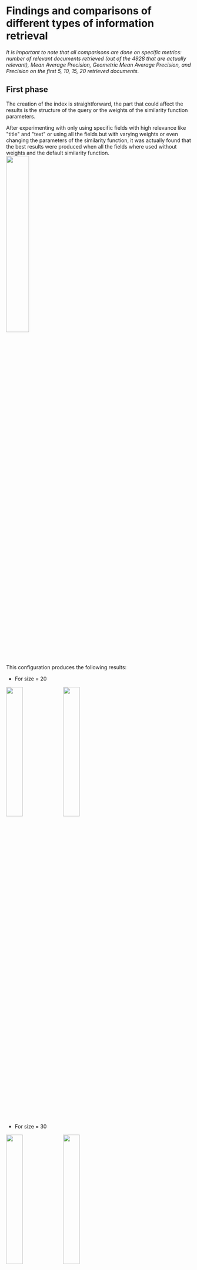 # Findings and comparisons of different types of information retrieval 
*It is important to note that all comparisons are done on specific metrics: number of relevant documents retrieved (out of the 4928 that are actually relevant), Mean Average Precision, Geometric Mean Average Precision, and Precision on the first 5, 10, 15, 20 retrieved documents.*

## First phase 
The creation of the index is straightforward, the part that could affect the results is the structure of the query or the weights of the similarity function parameters. 

After experimenting with only using specific fields with high relevance like "title" and "text" or using all the fields but with varying weights or even changing the parameters of the similarity function, it was actually found that the best results were produced when all the fields where used without weights and the default similarity function.  <br>
<img src=https://github.com/user-attachments/assets/b540c749-2c81-4030-a260-2653bd1a8d26 width="35%"> 

This configuration produces the following results: <br>
- For size = 20 <br>
<img src=https://github.com/user-attachments/assets/f9833246-86b2-4276-90c3-77a8cadfcaee width="30%">
<img src=https://github.com/user-attachments/assets/e924420e-0540-46f7-ae52-e8fbf8cf0b7f width="30%">

- For size = 30 <br>
<img src=https://github.com/user-attachments/assets/fe079a66-d078-47b6-a1ec-694b68491974 width="30%">
<img src=https://github.com/user-attachments/assets/2db0f3bf-6cba-4ada-a35a-fe3316ef0d4c width="30%">

- For size = 50 <br>
<img src=https://github.com/user-attachments/assets/e2a05ae5-5722-4b6d-9d01-b3d55cc9bbe8 width="30%">
<img src=https://github.com/user-attachments/assets/ad9cc25e-c4e3-4fd5-aa2c-922a505fe43f width="30%">

Then, it was found that the allContent field of a document (which contains all the fields of a document concatenated) provides the best best results when all the fields of a query are compared to it, instead of the field-by-field comparison above. More specifically, this code <br>
<img src=https://github.com/user-attachments/assets/e5aa40e0-f020-44d6-ba72-eff5acca65fc width="40%"> <br>
produces the following results:

- For size = 20 <br>
<img src=https://github.com/user-attachments/assets/d521fb38-eef4-4eee-8dc9-2ad881bb0221 width="30%">
<img src=https://github.com/user-attachments/assets/ad4a9a55-bb3e-4b24-b4d2-c0fe8742d06a width="30%">

- For size = 30 <br>
<img src=https://github.com/user-attachments/assets/5d811830-2ec1-4780-9464-d3acf124f410 width="30%">
<img src=https://github.com/user-attachments/assets/daa5ace8-a7b4-472d-a03e-195548adfb35 width="30%">

- For size = 50 <br>
<img src=https://github.com/user-attachments/assets/f81f9b6f-038e-4f95-aebb-622b7d7a9b4a width="30%">
<img src=https://github.com/user-attachments/assets/f0e69751-62aa-4e77-8d7d-df2dedc5f31c width="30%">



## Second phase 
For this phase, the index from the first phase was expanded by adding the synonym graph filter to the elasticSearch analyzer. Two scenarios were chosen to compare and contrast: 
expanding the index with synonyms for the nouns (index _nouns_) and expanding the index with synonyms for the nouns and the verbs (index _nv_). These two scenarios (_nouns_ and _nv_) were chosen based on the idea that each scenario would involve some form of scaling (from no synonyms to synonyms for nouns, and then to synonyms for both nouns and verbs), in order to observe whether each extension led to improved results, rather than simply comparing two unrelated scenarios.

### Comparisons to previous phase organized by metric: 
- True Positive documents retrieved <br>
<img src=https://github.com/user-attachments/assets/1b2cec1c-f01f-4e9a-ac14-d9900b303f2d width="70%">

- MAP <br>
<img src=https://github.com/user-attachments/assets/88a46c84-614b-41b8-8460-c21f7e680928 width="70%">

- gmMAP <br>
<img src=https://github.com/user-attachments/assets/772c81d5-61bc-476d-aafb-7672bbea4088 width="70%">

- P5  <br>
<img src=https://github.com/user-attachments/assets/1c414132-44f4-4554-8ad2-37e3d72a8b34 width="70%">

- P10 <br>
<img src=https://github.com/user-attachments/assets/4490c1a4-4b42-4439-b5c1-0a9c34b59cab width="70%">

- P15 <br>
<img src=https://github.com/user-attachments/assets/3cd69ca4-400e-400c-9a43-5c588c6cd798 width="70%">

- P20 <br>
<img src=https://github.com/user-attachments/assets/e1b465a3-691f-4d18-a451-0b00da6fbf4c width="70%">

### Observations and conclusions 
Regarding the retrieval of relevant documents, it is clear that regardless of the value of k (the number of retrieved documents – 20, 30, or 50), the _nouns_ scenario significantly increased the number of relevant documents (about 180 more relevant documents), while the _nv_ scenario also increased them, but to a much lesser extent (about 25 more relevant documents). This shows that the initial extension (using noun synonyms) substantially improves retrieval, while further additions (including verb synonyms) bring smaller improvements.

This pattern appears across all metrics, with the _nouns_ scenario providing a significant improvement, and the _nv_ scenario offering additional but clearly smaller gains. However, in every case, the best overall results are achieved with nv — the scenario with the most extensive synonym expansion.

Furthermore, as expected, increasing k also increases the number of retrieved relevant documents (in all three scenarios, for k=50, approximately 500 more relevant documents were found compared to k=20). However, as k increases, the rate of increase in relevant documents decreases. For example, for k=20, the increases between scenarios were 223 and 37 extra documents, while for k=50, the increases were 153 and then only 23 extra documents. This confirms that improvements in search tend to affect the top-ranked documents more than those retrieved later. This pattern is consistent across all metrics: the larger the value of k, the smaller the improvements.

The MAP (Mean Average Precision) has its highest value at k=20 and using the _nv_ index, indicating that most relevant documents appear high in the ranked list. In contrast, when more documents are retrieved, they tend to be less relevant. The previously mentioned patterns also appear here: as k increases, changes become smaller, and the overall improvement from scenario to scenario diminishes.

As for gmMAP (geometric mean Average Precision), its significant improvement from the baseline index to _nouns_ across all k values shows how synonym expansion stabilizes retrieval and helps in answering more difficult queries, especially among the top-ranked results. For k=20, gmMAP nearly doubles, meaning that even for harder queries, relevant answers are now found with synonym use. The best results in this case are with _nv_, for k=50, indicating that the system’s overall performance improves, with relevant documents found even among a large number of retrieved texts.

The precision of the first retrieved documents is best in the top 5 results for the _nv_ scenario, showing that the best retrieval occurs when both _nouns_ and verbs are included in the expansion. It also shows that the most relevant documents are among the first retrieved, while precision steadily drops for the next sets (top 10, 15, 20 documents). Additionally, precision decreases as the number of retrieved documents (k) increases — in all tables and for all scenarios, precision is highest at k=20.

Finally, it is noted that from phase 1 to phase 2, the results have improved significantly, which is expected since in phase 2, beyond word-for-word matching, conceptual search using synonyms is also performed.


## Third phase 
In the final phase, the word2vec model was integrated to the code of the second phase. To finetune the model, some experiments were performed against the results brought from the initial un-finetuned version of the retrieval with word2vec (index is named w2v). The results of all the experiments that did not improve the metrics are included [here](./results/phase3) and not in this report to avoid unnecessary information crowding

First, considering that not all fields are equally important, the idea to expand only some of them to reduce noise was considered. The [results of only expanding title and text](./results/phase3/titleTextExpanded.txt) were the relative best, but without really affecting the results or runtime in a significant way, so the decision to keep them all was made. 

Then, experiments concerning the training parameters of the model where performed, from which the best configuration of training parameters was determined as shown below. <br>
<img src=https://github.com/user-attachments/assets/01a98d96-7a44-401a-b4b0-eb3762689d0a width="40%"> <br>

This is a logical conclusion considering that the corpus is relatively small (~25.000 documents), so it makes sense that sg=0 (CBOW architecture, which works better with smaller text corpora) and that the generally smaller parameters (embedding size = 50, context window = 5) yield relatively better results than [higher training parameters](./results/phase3/highTrainingParams.txt).

Then, experiments with the weights of the traditional retrieval versus word2vec were performed to determine which of the two ways should affect the results the most. The conclusion drawn was that no weights is the best solution (with the [results for the best weight configuration](./results/phase3/withWeights.txt) being a little worse that the unweighted version).

Finally, a [standard preprocessing](./results/phase3/preprocessing.txt) of the documents was tried, which also did not improve the existing best-case scenario (simple hybrid retrieval), so the "winner" of phase 3 (which will also be compared with the results of the previous phases) is the original simple hybrid retrieval. 

### Comparisons to previous phases organized by metric: 
- True Positive documents retrieved <br>
<img src=https://github.com/user-attachments/assets/a224595b-8213-4a51-a0bc-10f475a08fa9 width="70%">

- MAP <br>
<img src=https://github.com/user-attachments/assets/acffeb39-b6a6-4923-a004-33eb70b69ea6 width="70%">

- gmMAP <br>
<img src=https://github.com/user-attachments/assets/edd41b53-4164-4c7d-a81d-b907f059eaf8 width="70%">

- P5  <br>
<img src=https://github.com/user-attachments/assets/63b1b965-1b72-4a42-89b3-645dfb7489c1 width="70%">

- P10 <br>
<img src=https://github.com/user-attachments/assets/1cc0cf64-4078-4d55-932d-992a53df7c1a width="70%">

- P15 <br>
<img src=https://github.com/user-attachments/assets/6ab94a72-f8d2-458e-b62c-04f89da46e84 width="70%">

- P20 <br>
<img src=https://github.com/user-attachments/assets/ae6aa61b-0c88-40a8-aecf-0ae7c35ea01f width="70%">

### Observations and conclusions 
The main conclusion that can be drawn is that the addition of Word2Vec leads to noticeably worse results across all metrics. These poorer results were expected because the size of the corpus (~25,000 documents) is too small for the effective training of a model using Word2Vec. As a result, the model is undertrained and cannot produce accurate outputs, thus lowering the Precision.

Moreover, the corpus contains scientific texts, which likely include specialized terms and terminology—words that the model is not equipped to handle, or for which the usual semantic processing does not apply. This causes the model’s predictions to be even more off target.

This factor, combined with the very limited training data, clearly explains why the results in phase three are worse than those in phases one and two.

As for the results depending on the number of documents returned by the search, the same patterns seen in previous phases continue to apply:
- num_rel_ret (number of relevant retrieved documents) increases as k increases
- while MAP and P@5, P@10, P@15, P@20 decrease — though now with much lower values.

Therefore, the main takeaway remains that adding Word2Vec to a small, domain-specific corpus (with many specialized terms) does not improve retrieval — in fact, it significantly hinders it.
